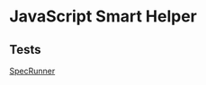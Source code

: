 
# JavaScript Smart Helper

## Tests

[SpecRunner](http://mismo.github.com/SmartHelper/test/SpecRunner)
